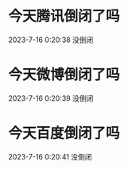 # 今天腾讯倒闭了吗

2023-7-16 0:20:38 没倒闭

# 今天微博倒闭了吗

2023-7-16 0:20:39 没倒闭

# 今天百度倒闭了吗

2023-7-16 0:20:41 没倒闭

